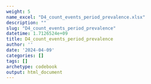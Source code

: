 ```yaml
---
weight: 5
name_excel: "D4_count_events_period_prevalence.xlsx"
description: ""
slug: "D4_count_events_period_prevalence"
datetime: 1.7126524e+09
title: D4_count_events_period_prevalence
author: ''
date: '2024-04-09'
categories: []
tags: []
archetype: codebook
output: html_document
---
```


<div class="tabcontent"></div>
